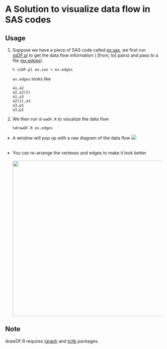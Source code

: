 # A Solution to visualize data flow in SAS codes

## Usage 
1. Suppose we have a piece of SAS code called [ex.sas](ex.sas), we first run [ssDF.pl](ssDF.pl) to get the data flow information ( [from, to] pairs) and pass to a file ([ex.edges](ex.edges)).
  
   ```
   % ssDF.pl ex.sas > ex.edges
   ```
  
   `ex.edges` looks like
  
   ```
   a1,a2
   a2,a2(2)
   a1,a3
   a2(2),a3
   a3,p1
   a3,p2
   ```
2. We then run `drawDF.R` to visualize the data flow
   
   ```%drawDF.R ex.edges```
  * A window will pop up with a raw diagram of the data flow
<img src=raw.png><br><br>

  * You can re-arrange the vertexes and edges to make it look better<br><br><img src=after.png width="500">
  
## Note
drawDF.R requires [igraph](http://igraph.org/r/) and [tcltk](https://cran.r-project.org/web/packages/tcltk2/index.html) packages.

